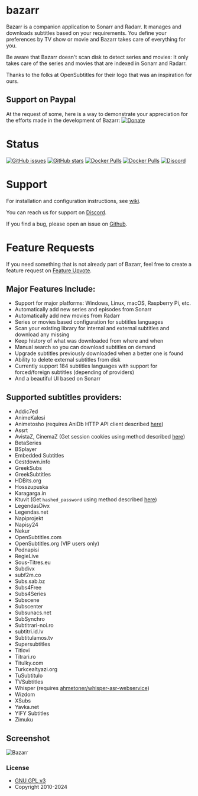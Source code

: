 # bazarr

Bazarr is a companion application to Sonarr and Radarr. It manages and downloads subtitles based on your requirements. You define your preferences by TV show or movie and Bazarr takes care of everything for you.

Be aware that Bazarr doesn't scan disk to detect series and movies: It only takes care of the series and movies that are indexed in Sonarr and Radarr.

Thanks to the folks at OpenSubtitles for their logo that was an inspiration for ours.

## Support on Paypal

At the request of some, here is a way to demonstrate your appreciation for the efforts made in the development of Bazarr:
[![Donate](https://edas-hz.oss-cn-hangzhou.aliyuncs.com/edas-apps/charts-store/bazarr/image/Donate-PayPal-green.svg)](https://www.paypal.com/cgi-bin/webscr?cmd=_s-xclick&hosted_button_id=XHHRWXT9YB7WE&source=url)

# Status

[![GitHub issues](https://edas-hz.oss-cn-hangzhou.aliyuncs.com/edas-apps/charts-store/bazarr/image/bazarr.svg)](https://github.com/morpheus65535/bazarr/issues)
[![GitHub stars](https://edas-hz.oss-cn-hangzhou.aliyuncs.com/edas-apps/charts-store/bazarr/image/bazarr.svg)](https://github.com/morpheus65535/bazarr/stargazers)
[![Docker Pulls](https://edas-hz.oss-cn-hangzhou.aliyuncs.com/edas-apps/charts-store/bazarr/image/bazarr.svg)](https://hub.docker.com/r/linuxserver/bazarr/)
[![Docker Pulls](https://edas-hz.oss-cn-hangzhou.aliyuncs.com/edas-apps/charts-store/bazarr/image/bazarr.svg)](https://hub.docker.com/r/hotio/bazarr/)
[![Discord](https://edas-hz.oss-cn-hangzhou.aliyuncs.com/edas-apps/charts-store/bazarr/image/discord-chat-MH2e2eb.svg)](https://discord.gg/MH2e2eb)

# Support

For installation and configuration instructions, see [wiki](https://wiki.bazarr.media).

You can reach us for support on [Discord](https://discord.gg/MH2e2eb).

If you find a bug, please open an issue on [Github](https://github.com/morpheus65535/bazarr/issues).

# Feature Requests

If you need something that is not already part of Bazarr, feel free to create a feature request on [Feature Upvote](http://features.bazarr.media).

## Major Features Include:

- Support for major platforms: Windows, Linux, macOS, Raspberry Pi, etc.
- Automatically add new series and episodes from Sonarr
- Automatically add new movies from Radarr
- Series or movies based configuration for subtitles languages
- Scan your existing library for internal and external subtitles and download any missing
- Keep history of what was downloaded from where and when
- Manual search so you can download subtitles on demand
- Upgrade subtitles previously downloaded when a better one is found
- Ability to delete external subtitles from disk
- Currently support 184 subtitles languages with support for forced/foreign subtitles (depending of providers)
- And a beautiful UI based on Sonarr

## Supported subtitles providers:

- Addic7ed
- AnimeKalesi
- Animetosho (requires AniDb HTTP API client described [here](https://wiki.anidb.net/HTTP_API_Definition))
- Assrt
- AvistaZ, CinemaZ (Get session cookies using method described [here](https://github.com/morpheus65535/bazarr/pull/2375#issuecomment-2057010996))
- BetaSeries
- BSplayer
- Embedded Subtitles
- Gestdown.info
- GreekSubs
- GreekSubtitles
- HDBits.org
- Hosszupuska
- Karagarga.in
- Ktuvit (Get `hashed_password` using method described [here](https://github.com/XBMCil/service.subtitles.ktuvit))
- LegendasDivx
- Legendas.net
- Napiprojekt
- Napisy24
- Nekur
- OpenSubtitles.com
- OpenSubtitles.org (VIP users only)
- Podnapisi
- RegieLive
- Sous-Titres.eu
- Subdivx
- subf2m.co
- Subs.sab.bz
- Subs4Free
- Subs4Series
- Subscene
- Subscenter
- Subsunacs.net
- SubSynchro
- Subtitrari-noi.ro
- subtitri.id.lv
- Subtitulamos.tv
- Supersubtitles
- Titlovi
- Titrari.ro
- Titulky.com
- Turkcealtyazi.org
- TuSubtitulo
- TVSubtitles
- Whisper (requires [ahmetoner/whisper-asr-webservice](https://github.com/ahmetoner/whisper-asr-webservice))
- Wizdom
- XSubs
- Yavka.net
- YIFY Subtitles
- Zimuku

## Screenshot

![Bazarr](https://edas-hz.oss-cn-hangzhou.aliyuncs.com/edas-apps/charts-store/bazarr/image/bazarr-screenshot.png "Bazarr")

### License

- [GNU GPL v3](http://www.gnu.org/licenses/gpl.html)
- Copyright 2010-2024
